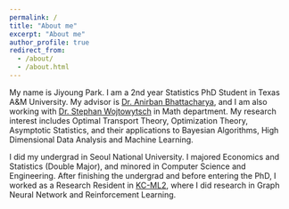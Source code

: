```yaml
---
permalink: /
title: "About me"
excerpt: "About me"
author_profile: true
redirect_from: 
  - /about/
  - /about.html
---
```


My name is Jiyoung Park. I am a 2nd year Statistics PhD Student in Texas A&M University. My advisor is [Dr. Anirban Bhattacharya](https://sites.google.com/view/anirban-bhattacharya-tamu/), and I am also working with [Dr. Stephan Wojtowytsch](https://www.swojtowytsch.com/) in Math department. My research interest includes Optimal Transport Theory, Optimization Theory, Asymptotic Statistics, and their applications to Bayesian Algorithms, High Dimensional Data Analysis and Machine Learning.

I did my undergrad in Seoul National University. I majored Economics and Statistics (Double Major), and minored in Computer Science and Engineering. After finishing the undergrad and before entering the PhD, I worked as a Research Resident in [KC-ML2](https://www.kc-ml2.com/), where I did research in Graph Neural Network and Reinforcement Learning. 
